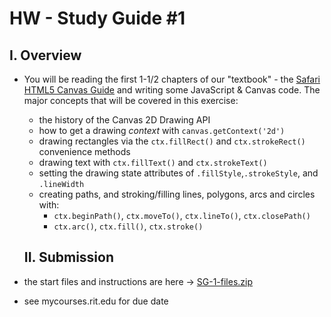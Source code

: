 # HW - Study Guide #1

## I. Overview
- You will be reading the first 1-1/2 chapters of our "textbook" - the [Safari HTML5 Canvas Guide](https://developer.apple.com/library/safari/documentation/AudioVideo/Conceptual/HTML-canvas-guide/Introduction/Introduction.html) and writing some JavaScript & Canvas code. The major concepts that will be covered in this exercise:
  - the history of the Canvas 2D Drawing API
  - how to get a drawing *context* with `canvas.getContext('2d')`
  - drawing rectangles via the `ctx.fillRect()` and `ctx.strokeRect()` convenience methods
  - drawing text with `ctx.fillText()` and `ctx.strokeText()`
  - setting the drawing state attributes of `.fillStyle`,`.strokeStyle`, and `.lineWidth`
  - creating paths, and stroking/filling lines, polygons, arcs and circles with:
    - `ctx.beginPath()`, `ctx.moveTo()`, `ctx.lineTo()`, `ctx.closePath()`
    - `ctx.arc()`, `ctx.fill()`, `ctx.stroke()`
  
  ## II. Submission
- the start files and instructions are here -> [SG-1-files.zip](_files/SG-1-files.zip)
- see mycourses.rit.edu for due date
